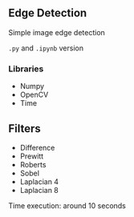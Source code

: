 ## Edge Detection
Simple image edge detection

`.py` and `.ipynb` version

### Libraries
- Numpy
- OpenCV
- Time

## Filters
- Difference
- Prewitt
- Roberts
- Sobel
- Laplacian 4
- Laplacian 8

Time execution: around 10 seconds
